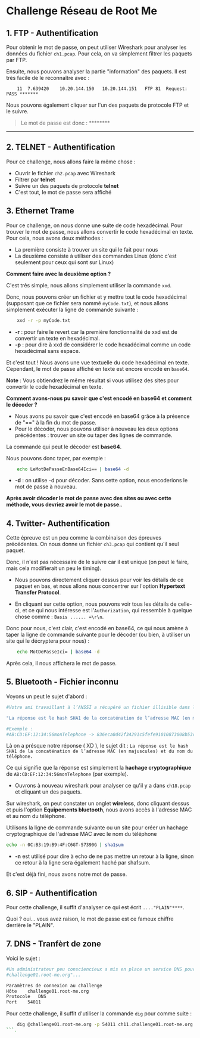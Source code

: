 # **Challenge Réseau de Root Me**

## **1. FTP - Authentification**

Pour obtenir le mot de passe, on peut utiliser Wireshark pour analyser les données du fichier `ch1.pcap`. Pour cela, on va simplement filtrer les paquets par FTP. 

Ensuite, nous pouvons analyser la partie "information" des paquets. Il est très facile de le reconnaître avec :

```
    11	7.639420	10.20.144.150	10.20.144.151	FTP	81	Request: PASS *******
```

Nous pouvons également cliquer sur l'un des paquets de protocole FTP et le suivre.

> Le mot de passe est donc : ********

<hr>

## **2. TELNET - Authentification**

Pour ce challenge, nous allons faire la même chose :
- Ouvrir le fichier `ch2.pcap` avec Wireshark
- Filtrer par **telnet**
- Suivre un des paquets de protocole **telnet**
- C'est tout, le mot de passe sera affiché

## **3. Ethernet Trame**

Pour ce challenge, on nous donne une suite de code hexadécimal. Pour trouver le mot de passe, nous allons convertir le code hexadécimal en texte. Pour cela, nous avons deux méthodes :
- La première consiste à trouver un site qui le fait pour nous
- La deuxième consiste à utiliser des commandes Linux (donc c'est seulement pour ceux qui sont sur Linux)

**Comment faire avec la deuxième option ?**

C'est très simple, nous allons simplement utiliser la commande `xxd`.

Donc, nous pouvons créer un fichier et y mettre tout le code hexadécimal (supposant que ce fichier sera nommé `myCode.txt`), et nous allons simplement exécuter la ligne de commande suivante :

```sh
    xxd -r -p myCode.txt
```
- **-r** : pour faire le revert car la première fonctionnalité de xxd est de convertir un texte en hexadécimal.
- **-p** : pour dire à xxd de considérer le code hexadécimal comme un code hexadécimal sans espace.

Et c'est tout ! Nous avons une vue textuelle du code hexadécimal en texte. Cependant, le mot de passe affiché en texte est encore encodé en `base64`.

**Note** : Vous obtiendrez le même résultat si vous utilisez des sites pour convertir le code hexadécimal en texte.

**Comment avons-nous pu savoir que c'est encodé en base64 et comment le décoder ?**

- Nous avons pu savoir que c'est encodé en base64 grâce à la présence de "==" à la fin du mot de passe.
- Pour le décoder, nous pouvons utiliser à nouveau les deux options précédentes : trouver un site ou taper des lignes de commande.

La commande qui peut le décoder est **base64**.

Nous pouvons donc taper, par exemple :

```sh
    echo LeMotDePasseEnBase64Ici== | base64 -d
```

- **-d** : on utilise -d pour décoder. Sans cette option, nous encoderions le mot de passe à nouveau.

**Après avoir décoder le mot de passe avec des sites ou avec cette méthode, vous devriez avoir le mot de passe.**.


## **4. Twitter- Authentification**

Cette épreuve est un peu comme la combinaison des épreuves précédentes.
On nous donne un fichier `ch3.pcap` qui contient qu'il seul paquet.

Donc, il n'est pas nécessaire de le suivre car il est unique (on peut le faire, mais cela modifierait un peu le timing). 

- Nous pouvons directement cliquer dessus pour voir les détails de ce paquet en bas, et nous allons nous concentrer sur l'option **Hypertext Transfer Protocol**.

- En cliquant sur cette option, nous pouvons voir tous les détails de celle-ci, et ce qui nous intéresse est l'`Authorization`, qui ressemble à quelque chose comme : `Basis ...... =\r\n`.

Donc pour nous, c'est clair, c'est encodé en base64, ce qui nous amène à taper la ligne de commande suivante pour le décoder (ou bien, à utiliser un site qui le décryptera pour nous) :

```sh
    echo MotDePasseIci= | base64 -d
```

Après cela, il nous affichera le mot de passe.

## **5. Bluetooth - Fichier inconnu**
Voyons un peut le sujet d'abord : 

```sh
#Votre ami travaillant à l’ANSSI a récupéré un fichier illisible dans l’ordi d’un hacker. Tout ce qu’il sait est que cela provient d’un échange entre un ordinateur et un téléphone. A vous d’en apprendre le plus possible sur ce téléphone.

"La réponse est le hash SHA1 de la concaténation de l’adresse MAC (en majuscules) et du nom du téléphone."

#Exemple :
#AB:CD:EF:12:34:56monTelephone -> 836eca0d42f34291c5fefe91010873008b53c129
```

Là on a présque notre réponse ( XD ), le sujet dit : `La réponse est le hash SHA1 de la concaténation de l’adresse MAC (en majuscules) et du nom du téléphone.`

Ce qui signifie que la réponse est simplement la **hachage cryptographique** de  `AB:CD:EF:12:34:56monTelephone` (par exemple).

- Ouvrons à nouveau wireshark pour analyser ce qu'il y a dans `ch18.pcap` et cliquant un des paquets. 

Sur wireshark, on peut constater un onglet **wireless**, donc cliquant dessus et puis l'option **Equipements bluetooth**, nous avons accès à l'adresse MAC et au nom du téléphone.

Utilisons la ligne de commande suivante ou un site pour créer un hachage cryptographique de l'adresse MAC avec le nom du téléphone

```sh
echo -n 0C:B3:19:B9:4F:C6GT-S7390G | sha1sum 
```
- **-n** est utilisé pour dire à echo de ne pas mettre un retour à la ligne, sinon ce retour à la ligne sera également haché par sha1sum.

Et c'est déjà fini, nous avons notre mot de passe.

## **6. SIP - Authentification**

Pour cette challenge, il suffit d'analyser ce qui est écrit
`...."PLAIN"****`.

Quoi ? oui... vous avez raison, le mot de passe est ce fameux chiffre derrière le "PLAIN".

## **7. DNS - Tranfèrt de zone**

Voici le sujet : 
```sh
#Un administrateur peu consciencieux a mis en place un service DNS pour le domaine "ch11.
#challenge01.root-me.org"...

Paramètres de connexion au challenge
Hôte	challenge01.root-me.org
Protocole	DNS
Port	54011
```
Pour cette challenge, il suffit d'utiliser la commande `dig` pour comme suite : 
```sh
    dig @challenge01.root-me.org -p 54011 ch11.challenge01.root-me.org txt
```.
